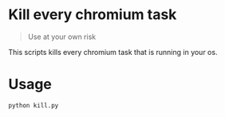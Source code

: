 # Kill every chromium task

> Use at your own risk

This scripts kills every chromium task that is running in your os.

# Usage

`python kill.py`
